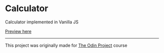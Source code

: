 # Calculator
Calculator implemented in Vanilla JS

[Preview here](https://memeticca.github.io/calculator/)

---
This project was originally made for [The Odin Project](https://www.theodinproject.com/) course
